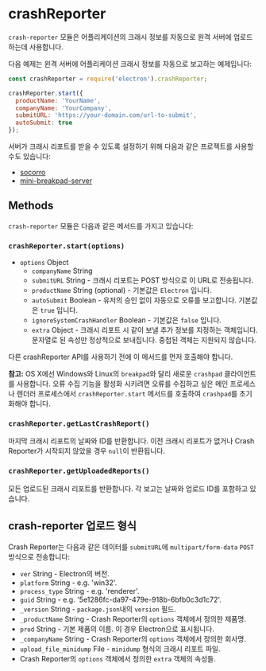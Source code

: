 ﻿# crashReporter

`crash-reporter` 모듈은 어플리케이션의 크래시 정보를 자동으로 원격 서버에
업로드하는데 사용합니다.

다음 예제는 윈격 서버에 어플리케이션 크래시 정보를 자동으로 보고하는 예제입니다:

```javascript
const crashReporter = require('electron').crashReporter;

crashReporter.start({
  productName: 'YourName',
  companyName: 'YourCompany',
  submitURL: 'https://your-domain.com/url-to-submit',
  autoSubmit: true
});
```

서버가 크래시 리포트를 받을 수 있도록 설정하기 위해 다음과 같은 프로젝트를 사용할 수도
있습니다:

* [socorro](https://github.com/mozilla/socorro)
* [mini-breakpad-server](https://github.com/electron/mini-breakpad-server)

## Methods

`crash-reporter` 모듈은 다음과 같은 메서드를 가지고 있습니다:

### `crashReporter.start(options)`

* `options` Object
  * `companyName` String
  * `submitURL` String - 크래시 리포트는 POST 방식으로 이 URL로 전송됩니다.
  * `productName` String (optional) - 기본값은 `Electron` 입니다.
  * `autoSubmit` Boolean - 유저의 승인 없이 자동으로 오류를 보고합니다. 기본값은
    `true` 입니다.
  * `ignoreSystemCrashHandler` Boolean - 기본값은 `false` 입니다.
  * `extra` Object - 크래시 리포트 시 같이 보낼 추가 정보를 지정하는 객체입니다.
    문자열로 된 속성만 정상적으로 보내집니다. 중첩된 객체는 지원되지 않습니다.

다른 crashReporter API를 사용하기 전에 이 메서드를 먼저 호출해야 합니다.

**참고:** OS X에선 Windows와 Linux의 `breakpad`와 달리 새로운 `crashpad`
클라이언트를 사용합니다. 오류 수집 기능을 활성화 시키려면 오류를 수집하고 싶은 메인
프로세스나 렌더러 프로세스에서 `crashReporter.start` 메서드를 호출하여 `crashpad`를
초기화해야 합니다.

### `crashReporter.getLastCrashReport()`

마지막 크래시 리포트의 날짜와 ID를 반환합니다.
이전 크래시 리포트가 없거나 Crash Reporter가 시작되지 않았을 경우 `null`이 반환됩니다.

### `crashReporter.getUploadedReports()`

모든 업로드된 크래시 리포트를 반환합니다. 각 보고는 날짜와 업로드 ID를 포함하고 있습니다.

## crash-reporter 업로드 형식

Crash Reporter는 다음과 같은 데이터를 `submitURL`에 `multipart/form-data` `POST` 방식으로 전송합니다:

* `ver` String - Electron의 버전.
* `platform` String - e.g. 'win32'.
* `process_type` String - e.g. 'renderer'.
* `guid` String - e.g. '5e1286fc-da97-479e-918b-6bfb0c3d1c72'.
* `_version` String - `package.json`내의 `version` 필드.
* `_productName` String - Crash Reporter의 `options` 객체에서 정의한 제품명.
* `prod` String - 기본 제품의 이름. 이 경우 Electron으로 표시됩니다.
* `_companyName` String - Crash Reporter의 `options` 객체에서 정의한 회사명.
* `upload_file_minidump` File - `minidump` 형식의 크래시 리포트 파일.
* Crash Reporter의 `options` 객체에서 정의한 `extra` 객체의 속성들.
